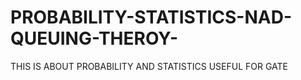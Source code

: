 # PROBABILITY-STATISTICS-NAD-QUEUING-THEROY-
THIS IS ABOUT PROBABILITY  AND STATISTICS  USEFUL FOR GATE 
